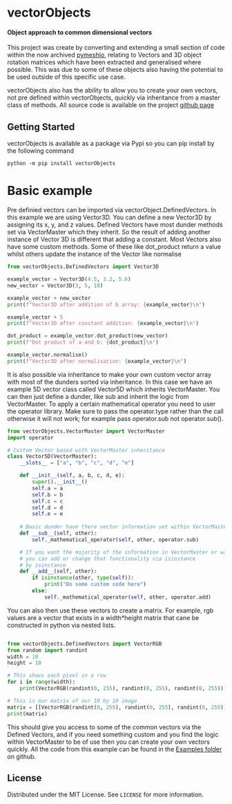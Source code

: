 # vectorObjects
#### Object approach to common dimensional vectors 

This project was create by converting and extending a small section of code within the now archived [pymeshio][pymesh], 
relating to Vectors and 3D object rotation matrices which have been extracted and generalised where possible. This was 
due to some of these objects also having the potential to be used outside of this specific use case.
 
vectorObjects also has the ability to allow you to create your own vectors, not pre defined within vectorObjects, 
quickly via inheritance from a master class of methods. All source code is available on the project [github page][pro]

## Getting Started 
vectorObjects is available as a package via Pypi so you can pip install by the following command

```shell script
python -m pip install vectorObjects
```

# Basic example
Pre definied vectors can be imported via vectorObject.DefinedVectors. In this example we are using Vector3D. You can
define a new Vector3D by assigning its x, y, and z values. Defined Vectors have most dunder methods set via 
VectorMaster which they inherit. So the result of adding another instance of Vector 3D is different that adding a 
constant. Most Vectors also have some custom methods. Some of these like dot_product return a value whilst others update
the instance of the Vector like normalise

```python
from vectorObjects.DefinedVectors import Vector3D

example_vector = Vector3D(4.5, 3.2, 5.6)
new_vector = Vector3D(3, 5, 10)

example_vector + new_vector
print(f"Vector3D after addition of b array: {example_vector}\n")

example_vector + 5
print(f"Vector3D after constant addition: {example_vector}\n")

dot_product = example_vector.dot_product(new_vector)
print(f"Dot product of a and b: {dot_product}\n")

example_vector.normalise()
print(f"Vector3D after normalisation: {example_vector}\n")
```

It is also possible via inheritance to make your own custom vector array with most of the dunders sorted via 
inheritance. In this case we have an example 5D vector class called Vector5D which inherits VectorMaster. You can then 
just define a dunder, like sub and inherit the logic from VectorMaster. To apply a certain mathematical operator you 
need to user the operator library. Make sure to pass the operator.type rather than the call otherwise it will not work;
for example pass operator.sub not operator.sub().

```python
from vectorObjects.VectorMaster import VectorMaster
import operator

# Custom Vector based with VectorMaster inheritance
class Vector5D(VectorMaster):
    __slots__ = ["a", "b", "c", "d", "e"]

    def __init__(self, a, b, c, d, e):
        super().__init__()
        self.a = a
        self.b = b
        self.c = c
        self.d = d
        self.e = e
        
    # Basic dunder have there vector information set within VectorMaster so they can just inherit it
    def __sub__(self, other):
        self._mathematical_operator(self, other, operator.sub)

    # If you want the majority of the information in VectorMaster or want to add new options based on a different type 
    # you can add or change that functionality via isinstance
    # by isinstance
    def __add__(self, other):
        if isinstance(other, type(self)):
            print("Do some custom code here")
        else:
            self._mathematical_operator(self, other, operator.add)
```

You can also then use these vectors to create a matrix. For example, rgb values are a vector that exists in a 
width*height matrix that cane be constructed in python via nested lists.

```python

from vectorObjects.DefinedVectors import VectorRGB
from random import randint
width = 10
height = 10

# This shows each pixel in a row
for i in range(width):
    print(VectorRGB(randint(0, 255), randint(0, 255), randint(0, 255)))

# This is our matrix of our 10 by 10 image
matrix = [[VectorRGB(randint(0, 255), randint(0, 255), randint(0, 255)) for _ in range(width)] for _ in range(height)]
print(matrix)

```

This should give you access to some of the common vectors via the Defined Vectors, and if you need something custom and
you find the logic within VectorMaster to be of use then you can create your own vectors quickly. All the code from this
example can be found in the [Examples folder][docpath] on github.


## License
Distributed under the MIT License. See `LICENSE` for more information.


[mmd]: https://github.com/sbaker-dev/mmdParser
[pymesh]: https://github.com/ousttrue/pymeshio
[docpath]: https://github.com/sbaker-dev/vectorObjects/Examples
[pro]: https://github.com/sbaker-dev/vectorObjects




